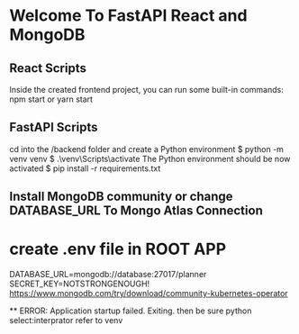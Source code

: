# Welcome To FastAPI React and MongoDB
## React Scripts
Inside the created frontend project, you can run some built-in commands:
npm start or yarn start


## FastAPI Scripts
cd into the /backend folder and create a Python environment
$ python -m venv venv
$ .\venv\Scripts\activate
The Python environment should be now activated 
$ pip install -r requirements.txt


## Install MongoDB community or change DATABASE_URL To Mongo Atlas Connection
# create .env file in ROOT APP
DATABASE_URL=mongodb://database:27017/planner
SECRET_KEY=NOTSTRONGENOUGH!
https://www.mongodb.com/try/download/community-kubernetes-operator


** ERROR:    Application startup failed. Exiting.
then be sure python select:interprator refer to venv
